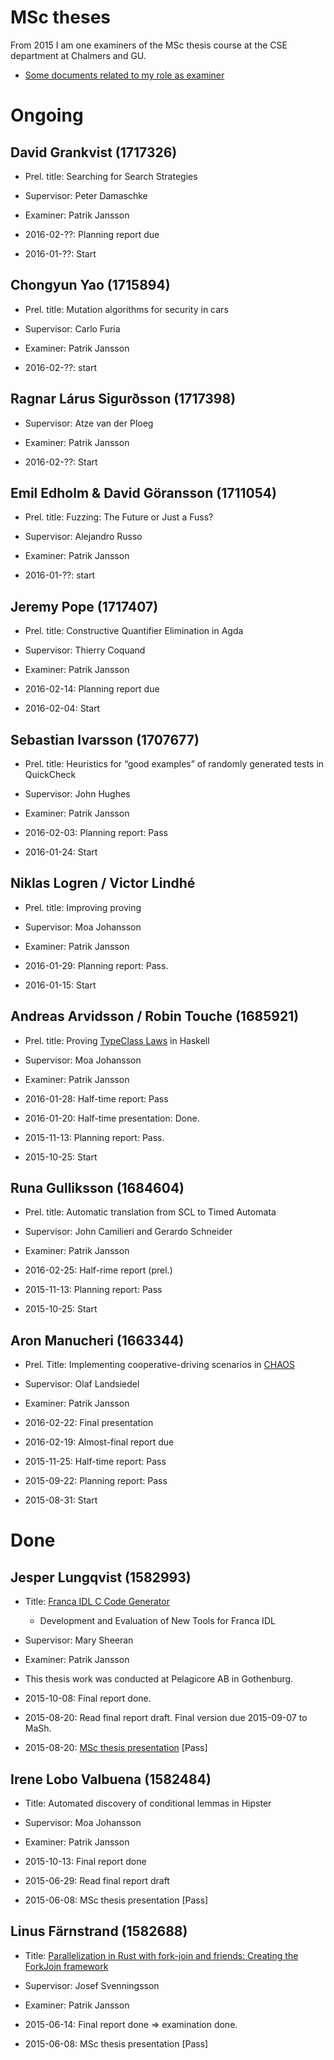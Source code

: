 # MSc theses

From 2015 I am one examiners of the MSc thesis course at the CSE department at Chalmers and GU.

* [Some documents related to my role as examiner](https://github.com/patrikja/MScThesisExaminer)

# Ongoing

## David Grankvist (1717326)

* Prel. title: Searching for Search Strategies
* Supervisor: Peter Damaschke
* Examiner: Patrik Jansson

* 2016-02-??: Planning report due
* 2016-01-??: Start

## Chongyun Yao (1715894)

* Prel. title: Mutation algorithms for security in cars
* Supervisor: Carlo Furia
* Examiner: Patrik Jansson

* 2016-02-??: start

## Ragnar Lárus Sigurðsson (1717398)

* Supervisor: Atze van der Ploeg
* Examiner: Patrik Jansson

* 2016-02-??: Start

## Emil Edholm & David Göransson (1711054)

* Prel. title: Fuzzing: The Future or Just a Fuss?
* Supervisor: Alejandro Russo
* Examiner: Patrik Jansson

* 2016-01-??: start

## Jeremy Pope (1717407)

* Prel. title: Constructive Quantifier Elimination in Agda
* Supervisor: Thierry Coquand
* Examiner: Patrik Jansson

* 2016-02-14: Planning report due
* 2016-02-04: Start

## Sebastian Ivarsson (1707677)

* Prel. title: Heuristics for “good examples” of randomly generated tests in QuickCheck
* Supervisor: John Hughes
* Examiner: Patrik Jansson

* 2016-02-03: Planning report: Pass
* 2016-01-24: Start

## Niklas Logren / Victor Lindhé

* Prel. title: Improving proving
* Supervisor: Moa Johansson
* Examiner: Patrik Jansson

* 2016-01-29: Planning report: Pass.
* 2016-01-15: Start

## Andreas Arvidsson / Robin Touche (1685921)

* Prel. title: Proving [Type­Class Laws](http://wiki.portal.chalmers.se/cse/pmwiki.php/FP/ClassLaws) in Haskell
* Supervisor: Moa Johansson
* Examiner: Patrik Jansson

* 2016-01-28: Half-time report: Pass
* 2016-01-20: Half-time presentation: Done.
* 2015-11-13: Planning report: Pass.
* 2015-10-25: Start

## Runa Gulliksson (1684604)

* Prel. title: Automatic translation from SCL to Timed Automata
* Supervisor: John Camilieri and Gerardo Schneider
* Examiner: Patrik Jansson

* 2016-02-25: Half-rime report (prel.)
* 2015-11-13: Planning report: Pass
* 2015-10-25: Start

## Aron Manucheri (1663344)

* Prel. Title: Implementing cooperative-driving scenarios in [CHAOS](https://github.com/olafland/chaos)
* Supervisor: Olaf Landsiedel
* Examiner: Patrik Jansson

* 2016-02-22: Final presentation
* 2016-02-19: Almost-final report due
* 2015-11-25: Half-time report: Pass
* 2015-09-22: Planning report: Pass
* 2015-08-31: Start

# Done

## Jesper Lungqvist (1582993)

* Title: [Franca IDL C Code Generator](https://github.com/Pelagicore/FrancaCCG)
    * Development and Evaluation of New Tools for Franca IDL
* Supervisor: Mary Sheeran
* Examiner: Patrik Jansson
* ​This thesis work was conducted at Pelagicore AB in Gothenburg.

* 2015-10-08: Final report done.
* 2015-08-20: Read final report draft. Final version due 2015-09-07 to MaSh.
* 2015-08-20: [MSc thesis presentation](http://www.chalmers.se/sv/institutioner/cse/kalendarium/Sidor/jesperlundqvist.aspx) [Pass]

## Irene Lobo Valbuena (1582484)

* Title: Automated discovery of conditional lemmas in Hipster
* Supervisor: Moa Johansson
* Examiner: Patrik Jansson

* 2015-10-13: Final report done
* 2015-06-29: Read final report draft
* 2015-06-08: MSc thesis presentation [Pass]

## Linus Färnstrand (1582688)

* Title: [Parallelization in Rust with fork-join and friends: Creating the ForkJoin framework](http://studentarbeten.chalmers.se/publication/219016-parallelization-in-rust-with-fork-join-and-friends-creating-the-fork-join-framework)
* Supervisor: Josef Svenningsson
* Examiner: Patrik Jansson

* 2015-06-14: Final report done => examination done.
* 2015-06-08: MSc thesis presentation [Pass]
